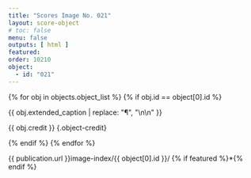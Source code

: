 ```yaml
---
title: "Scores Image No. 021"
layout: score-object
# toc: false
menu: false
outputs: [ html ]
featured: 
order: 10210
object:
  - id: "021"
---
```


{% for obj in objects.object_list %}
{% if obj.id == object[0].id %}

{{ obj.extended_caption | replace: "¶", "\n\n" }}

{{ obj.credit }} {.object-credit}

{% endif %}
{% endfor %}

<div class="object-credit object-url is-print-only">

{{ publication.url }}image-index/{{ object[0].id }}/ {% if featured %}*{% endif %}

</div>
